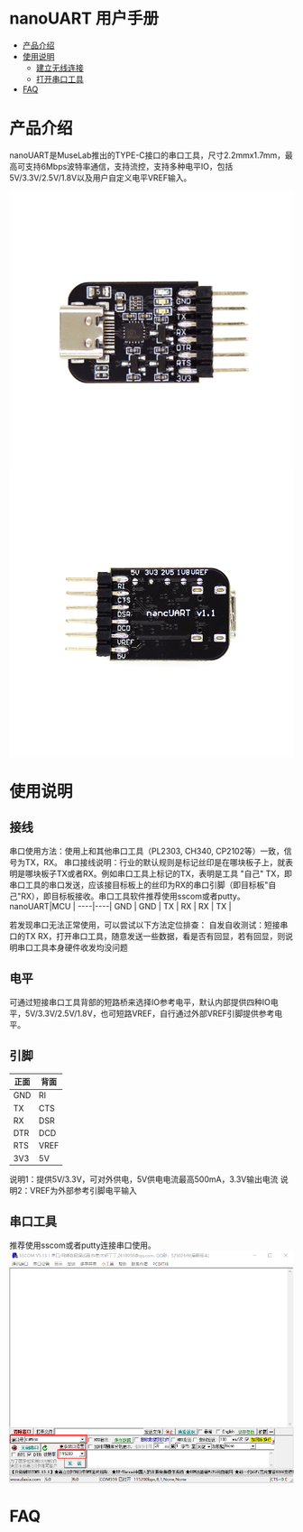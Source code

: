 # nanoUART 用户手册
* [产品介绍](#产品介绍) 
* [使用说明](#使用说明)
    * [建立无线连接](#建立无线连接)
	* [打开串口工具](#打开串口工具)
* [FAQ](#faq)
	
# 产品介绍
nanoUART是MuseLab推出的TYPE-C接口的串口工具，尺寸2.2mmx1.7mm，最高可支持6Mbps波特率通信，支持流控，支持多种电平IO，包括5V/3.3V/2.5V/1.8V以及用户自定义电平VREF输入。

<div align=center>
<img src="https://github.com/wuxx/nanoUART/blob/master/doc/nanoUART-top.jpg" width = "500" alt="" align=center />
<img src="https://github.com/wuxx/nanoUART/blob/master/doc/nanoUART-bottom.jpg" width = "530" alt="" align=center />
</div>

# 使用说明

## 接线
串口使用方法：使用上和其他串口工具（PL2303, CH340, CP2102等）一致，信号为TX，RX。
串口接线说明：行业的默认规则是标记丝印是在哪块板子上，就表明是哪块板子TX或者RX。例如串口工具上标记的TX，表明是工具 "自己" TX，即串口工具的串口发送，应该接目标板上的丝印为RX的串口引脚（即目标板"自己"RX），即目标板接收。串口工具软件推荐使用sscom或者putty。
nanoUART|MCU |
----|----|
GND | GND | 
TX | RX  |
RX | TX  |

若发现串口无法正常使用，可以尝试以下方法定位排查：
自发自收测试：短接串口的TX RX，打开串口工具，随意发送一些数据，看是否有回显，若有回显，则说明串口工具本身硬件收发均没问题


## 电平
可通过短接串口工具背部的短路桥来选择IO参考电平，默认内部提供四种IO电平，5V/3.3V/2.5V/1.8V，也可短路VREF，自行通过外部VREF引脚提供参考电平。


## 引脚
正面|背面|
----|----|
GND | RI | 
TX | CTS |
RX | DSR |
DTR |   DCD |
RTS |  VREF|
3V3 |5V|

说明1：提供5V/3.3V，可对外供电，5V供电电流最高500mA，3.3V输出电流
说明2：VREF为外部参考引脚电平输入


## 串口工具
推荐使用sscom或者putty连接串口使用。  
![sscom](https://github.com/wuxx/nanoUART/blob/master/doc/sscom.png)

# FAQ
